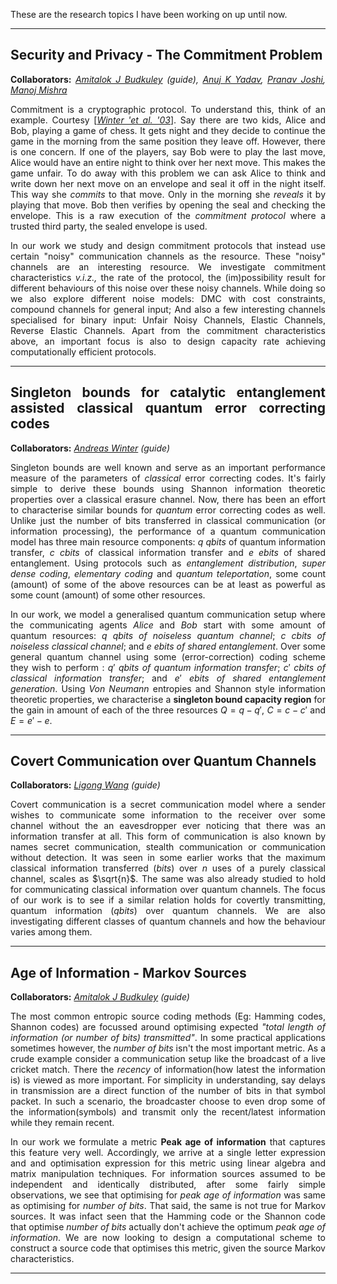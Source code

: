 <style>
  body {text-align: justify}
</style>

These are the research topics I have been working on up until now.

---
## Security and Privacy - The Commitment Problem
**Collaborators:** _[Amitalok J Budkuley](http://www.facweb.iitkgp.ac.in/~amitalok/index.html) (guide), [Anuj K Yadav](https://anuj-k-yadav.github.io/), [Pranav Joshi](), [Manoj Mishra](https://www.niser.ac.in/users/manojmishra)_

Commitment is a cryptographic protocol. To understand this, think of an example. Courtesy [[_Winter 'et al. '03_](https://arxiv.org/abs/cs/0304014)]. Say there are two kids, Alice and Bob, playing a game of chess. It gets night and they decide to continue the game in the morning from the same position they leave off. However, there is one concern. If one of the players, say Bob were to play the last move, Alice would have an entire night to think over her next move. This makes the game unfair. To do away with this problem we can ask Alice to think and write down her next move on an envelope and seal it off in the night itself. This way she _commits_ to that move. Only in the morning she _reveals_ it by playing that move. Bob then verifies by opening the seal and checking the envelope. This is a raw execution of the _commitment protocol_ where a trusted third party, the sealed envelope is used.

In our work we study and design commitment protocols that instead use certain "noisy" communication channels as the resource. These "noisy" channels are an interesting resource. We investigate commitment characteristics _v.i.z.,_ the rate of the protocol, the (im)possibility result for different behaviours of this noise over these noisy channels. While doing so we also explore different noise models: DMC with cost constraints, compound channels for general input; And also a few interesting channels specialised for binary input: Unfair Noisy Channels, Elastic Channels, Reverse Elastic Channels. Apart from the commitment characteristics above, an important focus is also to design capacity rate achieving computationally efficient protocols.

---
## Singleton bounds for catalytic entanglement assisted classical  quantum error correcting codes
**Collaborators:** _[Andreas Winter](https://www.icrea.cat/Web/ScientificStaff/andreas-winter-556) (guide)_

Singleton bounds are well known and serve as an important performance measure of the parameters of _classical_ error correcting codes. It's fairly simple to derive these bounds using Shannon information theoretic properties over a classical erasure channel. Now, there has been an effort to characterise similar bounds for _quantum_ error correcting codes as well. Unlike just the number of bits transferred in classical communication (or information processing), the performance of a quantum communication model has three main resource components: $q$ _qbits_ of quantum information transfer, $c$ _cbits_ of classical information transfer and $e$ _ebits_ of shared entanglement. Using protocols such as _entanglement distribution_, _super dense coding_, _elementary coding_ and _quantum teleportation_, some count (amount) of some of the above resources can be at least as powerful as some count (amount) of some other resources.

In our work, we model a generalised quantum communication setup where the communicating agents _Alice_ and _Bob_ start with some amount of quantum resources: $q$ _qbits of noiseless quantum channel_; $c$ _cbits of noiseless classical channel_; and $e$ _ebits of shared entanglement_. Over some general quantum channel using some (error-correction) coding scheme they wish to perform : $q'$ _qbits of quantum information transfer_; $c'$ _cbits of classical information transfer_; and $e'$ _ebits of shared entanglement generation_. Using _Von Neumann_ entropies and Shannon style information theoretic properties, we characterise a **singleton bound capacity region** for the gain in amount of each of the three resources $Q=q-q'$, $C=c-c'$ and $E=e'-e$.

---
## Covert Communication over Quantum Channels
**Collaborators:** _[Ligong Wang](https://perso-etis.ensea.fr/ligong.wang/) (guide)_

Covert communication is a secret communication model where a sender wishes to communicate some information to the receiver over some channel without the an eavesdropper ever noticing that there was an information transfer at all. This form of communication is also known by names secret communication, stealth communication or communication without detection. It was seen in some earlier works that the maximum classical information transferred (_bits_) over $n$ uses of a purely classical channel, scales as $\sqrt{n}$. The same was also already studied to hold for communicating classical information over quantum channels. The focus of our work is to see if a similar relation holds for covertly transmitting, quantum information (_qbits_) over quantum channels. We are also investigating different classes of quantum channels and how the behaviour varies among them.

---
## Age of Information - Markov Sources
**Collaborators:** _[Amitalok J Budkuley](http://www.facweb.iitkgp.ac.in/~amitalok/index.html) (guide)_

The most common entropic source coding methods (Eg: Hamming codes, Shannon codes) are focussed around optimising expected _"total length of information (or number of bits) transmitted"_. In some practical applications sometimes however, the _number of bits_ isn't the most important metric. As a crude example consider a communication setup like the broadcast of a live cricket match. There the _recency_ of information(how latest the information is) is viewed as more important. For simplicity in understanding, say delays in transmission are a direct function of the number of bits in that symbol packet. In such a scenario, the broadcaster choose to even drop some of the information(symbols) and transmit only the recent/latest information while they remain recent. 

In our work we formulate a metric **Peak age of information** that captures this feature very well. Accordingly, we arrive at a single letter expression and and optimisation expression for this metric using linear algebra and matrix manipulation techniques. For information sources assumed to be independent and identically distributed, after some fairly simple observations, we see that optimising for _peak age of information_ was same as optimising for _number of bits_. That said, the same is not true for Markov sources. It was infact seen that the Hamming code or the Shannon code that optimise _number of bits_ actually don't achieve the optimum _peak age of information_. We are now looking to design a computational scheme to construct a source code that optimises this metric, given the source Markov characteristics.

---


